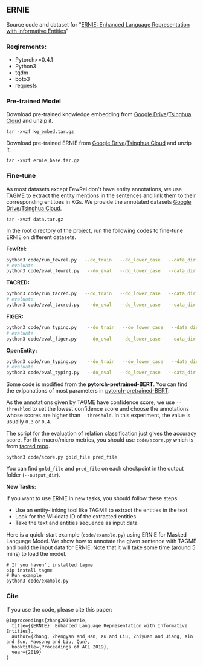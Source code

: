 ## ERNIE

Source code and dataset for "[ERNIE: Enhanced Language Representation with Informative Entities](https://arxiv.org/abs/1905.07129)"

### Reqirements:

* Pytorch>=0.4.1
* Python3
* tqdm
* boto3
* requests

### Pre-trained Model

Download pre-trained knowledge embedding from [Google Drive](https://drive.google.com/open?id=14VNvGMtYWxuqT-PWDa8sD0e7hO486i8Y)/[Tsinghua Cloud](https://cloud.tsinghua.edu.cn/f/ebcfdb8975b740d4b60a/) and unzip it.

```shell
tar -xvzf kg_embed.tar.gz
```

Download pre-trained ERNIE from [Google Drive](https://drive.google.com/open?id=1DVGADbyEgjjpsUlmQaqN6i043SZvHPu5)/[Tsinghua Cloud](https://cloud.tsinghua.edu.cn/f/8df2a3a6261e4643a68f/) and unzip it.

```shell
tar -xvzf ernie_base.tar.gz
```

### Fine-tune

As most datasets except FewRel don't have entity annotations, we use [TAGME](<https://tagme.d4science.org/tagme/>) to extract the entity mentions in the sentences and link them to their corresponding entitoes in KGs. We provide the annotated datasets [Google Drive](https://drive.google.com/open?id=1HlWw7Q6-dFSm9jNSCh4VaBf1PlGqt9im)/[Tsinghua Cloud](https://cloud.tsinghua.edu.cn/f/32668247e4fd4f9789f2/).

```shell
tar -xvzf data.tar.gz
```

In the root directory of the project, run the following codes to fine-tune ERNIE on different datasets.

**FewRel:**

```bash
python3 code/run_fewrel.py   --do_train   --do_lower_case   --data_dir data/fewrel/   --ernie_model ernie_base   --max_seq_length 256   --train_batch_size 32   --learning_rate 2e-5   --num_train_epochs 10   --output_dir output_fewrel   --fp16   --loss_scale 128
# evaluate
python3 code/eval_fewrel.py   --do_eval   --do_lower_case   --data_dir data/fewrel/   --ernie_model ernie_base   --max_seq_length 256   --train_batch_size 32   --learning_rate 2e-5   --num_train_epochs 10   --output_dir output_fewrel   --fp16   --loss_scale 128
```

**TACRED:**

```bash
python3 code/run_tacred.py   --do_train   --do_lower_case   --data_dir data/tacred   --ernie_model ernie_base   --max_seq_length 256   --train_batch_size 32   --learning_rate 2e-5   --num_train_epochs 4.0   --output_dir output_tacred   --fp16   --loss_scale 128 --threshold 0.4
# evaluate
python3 code/eval_tacred.py   --do_eval   --do_lower_case   --data_dir data/tacred   --ernie_model ernie_base   --max_seq_length 256   --train_batch_size 32   --learning_rate 2e-5   --num_train_epochs 4.0   --output_dir output_tacred   --fp16   --loss_scale 128 --threshold 0.4
```

**FIGER:**

```bash
python3 code/run_typing.py    --do_train   --do_lower_case   --data_dir data/FIGER   --ernie_model ernie_base   --max_seq_length 256   --train_batch_size 2048   --learning_rate 2e-5   --num_train_epochs 3.0   --output_dir output_figer  --gradient_accumulation_steps 32 --threshold 0.3 --fp16 --loss_scale 128 --warmup_proportion 0.2
# evaluate
python3 code/eval_figer.py    --do_eval   --do_lower_case   --data_dir data/FIGER   --ernie_model ernie_base   --max_seq_length 256   --train_batch_size 2048   --learning_rate 2e-5   --num_train_epochs 3.0   --output_dir output_figer  --gradient_accumulation_steps 32 --threshold 0.3 --fp16 --loss_scale 128 --warmup_proportion 0.2
```

**OpenEntity:**

```bash
python3 code/run_typing.py    --do_train   --do_lower_case   --data_dir data/OpenEntity   --ernie_model ernie_base   --max_seq_length 256   --train_batch_size 32   --learning_rate 2e-5   --num_train_epochs 10.0   --output_dir output_open --threshold 0.3 --fp16 --loss_scale 128
# evaluate
python3 code/eval_typing.py   --do_eval   --do_lower_case   --data_dir data/OpenEntity   --ernie_model ernie_base   --max_seq_length 256   --train_batch_size 32   --learning_rate 2e-5   --num_train_epochs 10.0   --output_dir output_open --threshold 0.3 --fp16 --loss_scale 128
```

Some code is modified from the **pytorch-pretrained-BERT**. You can find the exlpanations of most parameters in [pytorch-pretrained-BERT](<https://github.com/huggingface/pytorch-pretrained-BERT>). 

As the annotations given by TAGME have confidence score, we use `--threshlod` to set the lowest confidence score and choose the annotations whose scores are higher than `--threshold`. In this experiment, the value is usually `0.3` or `0.4`.

The script for the evaluation of relation classification just gives the accuracy score. For the macro/micro metrics, you should use `code/score.py` which is from [tacred repo](<https://github.com/yuhaozhang/tacred-relation>).

```shell
python3 code/score.py gold_file pred_file
```

You can find `gold_file` and `pred_file` on each checkpoint in the output folder (`--output_dir`).

**New Tasks:**

If you want to use ERNIE in new tasks, you should follow these steps:

* Use an entity-linking tool like TAGME to extract the entities in the text
* Look for the Wikidata ID of the extracted entities
* Take the text and entities sequence as input data

Here is a quick-start example (`code/example.py`) using ERNIE for Masked Language Model. We show how to annotate the given sentence with TAGME and build the input data for ERNIE. Note that it will take some time (around 5 mins) to load the model.

```shell
# If you haven't installed tagme
pip install tagme
# Run example
python3 code/example.py
```

### Cite

If you use the code, please cite this paper:

```
@inproceedings{zhang2019ernie,
  title={{ERNIE}: Enhanced Language Representation with Informative Entities},
  author={Zhang, Zhengyan and Han, Xu and Liu, Zhiyuan and Jiang, Xin and Sun, Maosong and Liu, Qun},
  booktitle={Proceedings of ACL 2019},
  year={2019}
}
```



